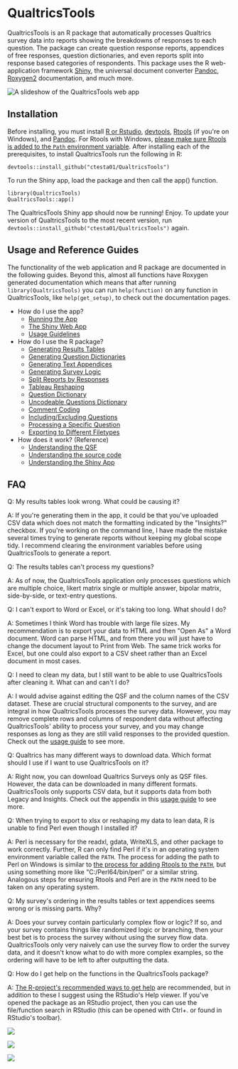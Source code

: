 # QualtricsTools 

QualtricsTools is an R package that automatically processes Qualtrics survey data into 
reports showing the breakdowns of responses to each question. The package can create 
question response reports, appendices of free responses, question 
dictionaries, and even reports split into response based categories of respondents. 
This package uses the R web-application framework [Shiny](https://shiny.rstudio.com/), 
the universal document converter [Pandoc](http://pandoc.org/), 
[Roxygen2](https://cran.r-project.org/web/packages/roxygen2/vignettes/roxygen2.html) documentation, 
and much more. 

![A slideshow of the QualtricsTools web app](https://github.com/ctesta01/QualtricsTools/blob/master/pics/animation.gif?raw=true)

## Installation
Before installing, you must install [R or Rstudio](https://www.rstudio.com/), 
[devtools](https://github.com/hadley/devtools), 
[Rtools](https://cran.r-project.org/bin/windows/Rtools/) (if you're on Windows), 
and [Pandoc](http://pandoc.org/). For Rtools with Windows, 
[please make sure Rtools is added to the `Path` environment variable](http://stackoverflow.com/a/29480538/3161979). 
After installing each of the prerequisites, to install QualtricsTools run the following in R:

    devtools::install_github("ctesta01/QualtricsTools")
    
To run the Shiny app, load the package and then call the app() function.

    library(QualtricsTools)
    QualtricsTools::app()

The QualtricsTools Shiny app should now be running! Enjoy. To update your version of QualtricsTools
to the most recent version, run `devtools::install_github("ctesta01/QualtricsTools")` again.

## Usage and Reference Guides

The functionality of the web application and R package are documented in the following guides. Beyond this,
almost all functions have Roxygen generated documentation which means that after running `library(QualtricsTools)`
you can run `help(function)` on any function in QualtricsTools, like `help(get_setup)`, to check out the
documentation pages.

- How do I use the app?
  - [Running the App](https://github.com/ctesta01/QualtricsTools/wiki/Installing-and-Running-the-Shiny-App)
  - [The Shiny Web App](https://github.com/ctesta01/QualtricsTools/wiki/The-Shiny-Web-Application#explaining-the-shiny-app-components)
  - [Usage Guidelines](https://github.com/ctesta01/QualtricsTools/wiki/Usage-Guidelines)
- How do I use the R package?
  - [Generating Results Tables](https://github.com/ctesta01/QualtricsTools/wiki/Generating-Results-Tables)
  - [Generating Question Dictionaries](https://github.com/ctesta01/QualtricsTools/wiki/Generating-Question-Dictionaries)
  - [Generating Text Appendices](https://github.com/ctesta01/QualtricsTools/wiki/Generating-Text-Appendices)
  - [Generating Survey Logic](https://github.com/ctesta01/QualtricsTools/wiki/Generating-Display-Logic)
  - [Split Reports by Responses](https://github.com/ctesta01/QualtricsTools/wiki/Split-Reports)
  - [Tableau Reshaping](https://github.com/ctesta01/QualtricsTools/wiki/Reshaping-Responses-for-Tableau)
  - [Question Dictionary](https://github.com/ctesta01/QualtricsTools/wiki/Generating-Question-Dictionaries)
  - [Uncodeable Questions Dictionary](https://github.com/ctesta01/QualtricsTools/wiki/Uncodeable-Questions)
  - [Comment Coding](https://github.com/ctesta01/QualtricsTools/wiki/Comment-Coding)
  - [Including/Excluding  Questions](https://github.com/ctesta01/QualtricsTools/wiki/Including-Excluding-a-Specific-Question)
  - [Processing a Specific Question](https://github.com/ctesta01/QualtricsTools/wiki/Processing-a-Specific-Question)
  - [Exporting to Different Filetypes](https://github.com/ctesta01/QualtricsTools/wiki/Exporting-to-Different-Filetypes)
- How does it work? (Reference)
  - [Understanding the QSF](https://gist.github.com/ctesta01/d4255959dace01431fb90618d1e8c241)
  - [Understanding the source code](https://github.com/ctesta01/QualtricsTools/wiki/Source-Code-Layout)
  - [Understanding the Shiny App](https://github.com/ctesta01/QualtricsTools/wiki/The-Shiny-Web-Application#understanding-the-code)

## FAQ
Q: My results tables look wrong. What could be causing it?

A: If you're generating them in the app, it could be that you've uploaded CSV data which does 
not match the formatting indicated by the "Insights?" checkbox. If you're working on the 
command line, I have made the mistake several times trying to generate reports without 
keeping my global scope tidy. I recommend clearing the environment variables before 
using QualtricsTools to generate a report.


Q: The results tables can't process my questions?

A: As of now, the QualtricsTools application only processes questions which are
multiple choice, likert matrix single or multiple answer, bipolar matrix, side-by-side, 
or text-entry questions. 


Q: I can't export to Word or Excel, or it's taking too long. What should I do?

A: Sometimes I think Word has trouble with large file sizes. My recommendation is to export your data to HTML and then "Open As" a Word document. Word can parse HTML, and from there you will just have to change the document layout to Print from Web. The same trick works for Excel, but one could also export to a CSV sheet rather than an Excel document in most cases.


Q: I need to clean my data, but I still want to be able to use QualtricsTools after cleaning it. What can and can't I do?

A: I would advise against editing the QSF and the column names of the CSV dataset. These are crucial structural components to the survey, and are integral in how QualtricsTools processes the survey data. However, you may 
remove complete rows and columns of respondent data without affecting QualtricsTools' ability to process your survey, and 
you may change responses as long as they are still valid responses to the provided question. Check out the [usage guide](https://github.com/ctesta01/QualtricsTools/wiki/Usage-Guidelines) to see more. 


Q: Qualtrics has many different ways to download data. Which format should I use if I want to use QualtricsTools on it?

A: Right now, you can download Qualtrics Surveys only as QSF files. However, the data can be downloaded in many different formats. QualtricsTools only supports CSV data, but it supports data from both Legacy and Insights. Check out the appendix in this [usage guide](https://github.com/ctesta01/QualtricsTools/wiki/Usage-Guidelines) to see more. 


Q: When trying to export to xlsx or reshaping my data to lean data, R is unable to find 
Perl even though I installed it? 

A: Perl is necessary for the readxl, gdata, WriteXLS, and other package to work correctly. Further, 
R can only find Perl if it's in an operating system environment variable called the `PATH`.
The process for adding the path to Perl on Windows is similar to [the process 
for adding Rtools to the `PATH`](http://stackoverflow.com/a/29480538/3161979), but using 
something more like "C:/Perl64/bin/perl" or a similar string. Analogous steps for ensuring
Rtools and Perl are in the `PATH` need to be taken on any operating system. 


Q: My survey's ordering in the results tables or text appendices seems wrong or is missing parts. 
Why?

A: Does your survey contain particularly complex flow or logic? If so, and your survey contains
things like randomized logic or branching, then your best bet is to process the survey without
using the survey flow data. QualtricsTools only very naively can use the survey flow to 
order the survey data, and it doesn't know what to do with more complex examples, so the ordering
will have to be left to after outputting the data. 


Q: How do I get help on the functions in the QualtricsTools package? 

A: [The R-project's recommended ways to get help](https://www.r-project.org/help.html) are recommended, but in addition to these I suggest using the RStudio's Help viewer. If you've opened the package as an RStudio project, then you can use the file/function search in RStudio (this can be opened with Ctrl+. or found in RStudio's toolbar).

![](http://i.imgur.com/9InH9Gd.png)

![](http://i.imgur.com/ZzvLEpc.png)

![](http://i.imgur.com/C2z13Eg.png)
